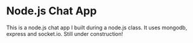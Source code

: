 # Node.js Chat App

This is a node.js chat app I built during a node.js class. It uses mongodb, express and socket.io. Still under construction!

